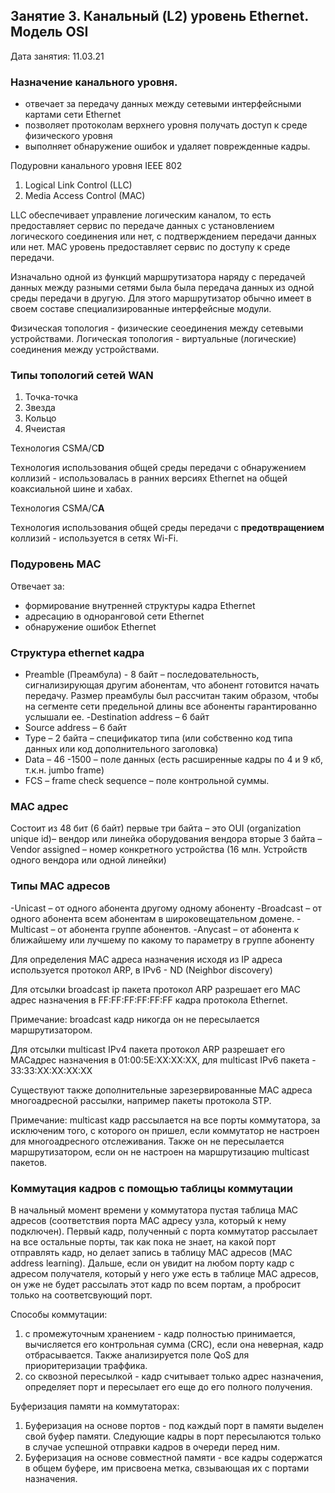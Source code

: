 ## Занятие 3. Канальный (L2) уровень Ethernet. Модель OSI 

Дата занятия: 11.03.21

###  Назначение канального уровня.

- отвечает за передачу данных между сетевыми интерфейсными картами сети Ethernet
- позволяет протоколам верхнего уровня получать доступ к среде физического уровня
- выполняет обнаружение ошибок и удаляет поврежденные кадры.

Подуровни канального уровня IEEE 802

1. Logical Link Control (LLC)
2. Media Access Control (MAC)

LLC обеспечивает управление логическим каналом, то есть предоставляет сервис по передаче данных с установлением логического соединения или нет, с подтверждением передачи данных или нет.
MAC уровень предоставляет сервис по доступу к среде передачи.

Изначально одной из функций маршрутизатора наряду с передачей данных между разными сетями была была передача данных из одной среды передачи в другую. Для этого маршрутизатор обычно имеет в своем составе специализированные интерфейсные модули.

Физическая топология - физические сеоединения между сетевыми устройствами.
Логическая топология - виртуальные (логические) соединения между устройствами.

###  Типы топологий сетей WAN

1. Точка-точка
2. Звезда
3. Кольцо
4. Ячеистая		

Технология CSMA/C**D**

Технология использования общей среды передачи с обнаружением коллизий - использовалась в ранних версиях Ethernet на общей коаксиальной шине и хабах.

Технология CSMA/C**А**

Технология использования общей среды передачи с **предотвращением** коллизий - используется в сетях Wi-Fi.


###  Подуровень MAC

Отвечает за:
- формирование внутренней структуры кадра Ethernet
- адресацию в одноранговой сети Ethernet
- обнаружение ошибок Ethernet


###  Структура ethernet кадра

- Preamble (Преамбула) - 8 байт – последовательность, сигнализирующая другим абонентам, что абонент готовится начать передачу. Размер преамбулы был рассчитан таким образом, чтобы на сегменте сети предельной длины все абоненты гарантированно услышали ее.
-Destination address – 6  байт 
- Source address – 6 байт
- Type – 2 байта – спецификатор типа (или собственно код типа данных или код дополнительного заголовка)
- Data – 46 -1500 – поле данных (есть расширенные кадры по 4 и 9 кб, т.к.н. jumbo frame)
- FCS – frame check sequence – поле контрольной суммы.

###  MAC адрес

Состоит из 48 бит (6 байт)
первые три байта – это OUI  (organization unique id)– вендор или линейка оборудования вендора
вторые 3 байта – Vendor assigned – номер конкретного устройства (16 млн. Устройств одного вендора или одной линейки)

###  Типы MAC адресов

-Unicast – от одного абонента другому одному абоненту
-Broadcast – от одного абонента всем абонентам в широковещательном домене.
-Multicast – от абонента группе абонентов. 
-Anycast – от абонента к ближайшему или лучшему по какому то параметру в группе абоненту

Для определения MAC адреса назначения исходя из IP адреса используется протокол ARP, в IPv6 - ND (Neighbor discovery)

Для отсылки broadcast ip пакета протокол ARP разрешает его MAC адрес назначения в FF:FF:FF:FF:FF:FF кадра протокола Ethernet.

Примечание: broadcast кадр никогда он не пересылается маршрутизатором.

Для отсылки multicast IPv4 пакета протокол ARP разрешает его MACадрес назначения в 01:00:5E:XX:XX:XX, для multicast IPv6 пакета - 33:33:XX:XX:XX:XX

Существуют также дополнительные зарезервированные MAC адреса многоадресной рассылки, например пакеты протокола STP.

Примечание: multicast кадр рассылается на все порты коммутатора, за исключеним того, с которого он пришел, если коммутатор не настроен для многоадресного отслеживания. Также он не пересылается маршрутизатором, если он не настроен на маршрутизацию multicast пакетов. 

###  Коммутация кадров с помощью таблицы коммутации

В начальный момент времени у коммутатора пустая таблица MAC адресов (соответствия порта MAC адресу узла, который к нему подключен). Первый кадр, полученный с порта коммутатор рассылает на все остальные порты, так как пока не знает, на какой порт отправлять кадр, но делает запись в таблицу MAC адресов (MAC address learning). Дальше, если он увидит на любом порту кадр с адресом получателя, который у него уже есть в таблице MAC адресов, он уже не будет рассылать этот кадр по всем портам, а пробросит только на соответсвующий порт.

Способы коммутации:
1. с промежуточным хранением - кадр полностью принимается, вычисляется его контрольная сумма (CRC), если она неверная, кадр отбрасывается. Также анализируется поле QoS для приоритеризации траффика.
2. со сквозной пересылкой - кадр считывает только адрес назначения, определяет порт и пересылает его еще до его полного получения.

Буферизация памяти на коммутаторах:
1. Буферизация на основе портов - под каждый порт в памяти выделен свой буфер памяти. Следующие кадры в порт пересылаются только в случае успешной отправки кадров в очереди перед ним.
2. Буферизация на основе совместной памяти - все кадры содержатся в общем буфере, им присвоена метка, свзывающая их с портами назначения.

